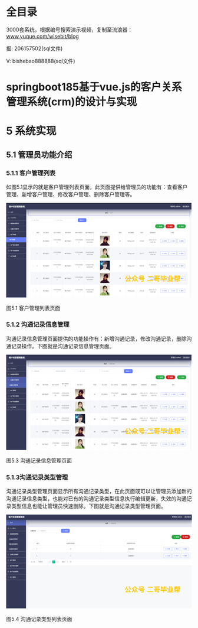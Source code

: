 # 全目录

3000套系统，根据编号搜索演示视频，复制至流浪器：www.yuque.com/wisebit/blog


<p>抠: 206157502(sql文件)</p>
<p>V: bishebao888888(sql文件)</p>


# springboot185基于vue.js的客户关系管理系统(crm)的设计与实现
# 5 系统实现
## 5.1 管理员功能介绍
### 5.1.1 客户管理列表
如图5.1显示的就是客户管理列表页面，此页面提供给管理员的功能有：查看客户管理、新增客户管理、修改客户管理、删除客户管理等。

![](/md/blog.014.png)

图5.1 客户管理列表页面
### 5.1.2 沟通记录信息管理
沟通记录信息管理页面提供的功能操作有：新增沟通记录，修改沟通记录，删除沟通记录操作。下图就是沟通记录信息管理页面。

![](/md/blog.015.png)

图5.3 沟通记录信息管理页面
### 5.1.3沟通记录类型管理
沟通记录类型管理页面显示所有沟通记录类型，在此页面既可以让管理员添加新的沟通记录信息类型，也能对已有的沟通记录类型信息执行编辑更新，失效的沟通记录类型信息也能让管理员快速删除。下图就是沟通记录类型管理页面。

![](/md/blog.016.png)

图5.4 沟通记录类型列表页面
